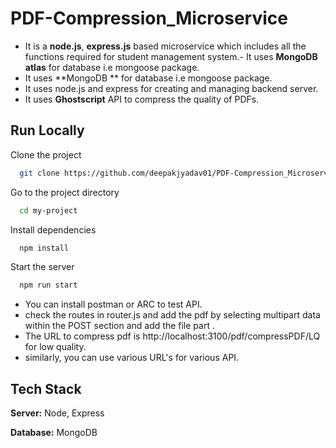 
# PDF-Compression_Microservice

- It is a **node.js**, **express.js** based microservice which includes all the functions required for student management system.- It uses **MongoDB atlas** for database i.e mongoose package.
- It uses **MongoDB ** for database i.e mongoose package.
- It uses node.js and express for creating and managing backend server.
- It uses **Ghostscript** API to compress the quality of PDFs.



## Run Locally

Clone the project

```bash
  git clone https://github.com/deepakjyadav01/PDF-Compression_Microservice.git
```

Go to the project directory

```bash
  cd my-project
```

Install dependencies

```bash
  npm install
```

Start the server

```bash
  npm run start
```

- You can install postman or ARC to test API.
- check the routes in router.js and add the pdf by selecting multipart data within the POST section and add the file part .
- The URL to compress pdf is http://localhost:3100/pdf/compressPDF/LQ for low quality.
- similarly, you can use various URL's for various API.

   
## Tech Stack


**Server:** Node, Express

**Database:** MongoDB 
